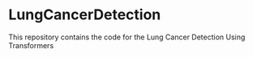 # LungCancerDetection
This repository contains the code for the Lung Cancer Detection Using Transformers
